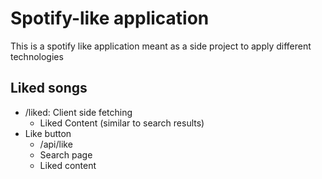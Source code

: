 # Spotify-like application

This is a spotify like application meant as a side project to apply different technologies

## Liked songs

  - /liked: Client side fetching
    - Liked Content (similar to search results)
  - Like button
    - /api/like
    - Search page
    - Liked content
